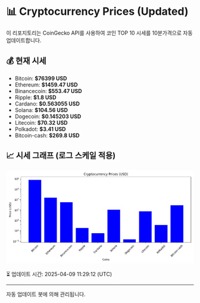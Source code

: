 
# 📊 Cryptocurrency Prices (Updated)

이 리포지토리는 CoinGecko API를 사용하여 코인 TOP 10 시세를 10분가격으로 자동 업데이트합니다.

## 💰 현재 시세
- Bitcoin: **$76399 USD**
- Ethereum: **$1459.47 USD**
- Binancecoin: **$553.47 USD**
- Ripple: **$1.8 USD**
- Cardano: **$0.563055 USD**
- Solana: **$104.56 USD**
- Dogecoin: **$0.145203 USD**
- Litecoin: **$70.32 USD**
- Polkadot: **$3.41 USD**
- Bitcoin-cash: **$269.8 USD**

## 📈 시세 그래프 (로그 스케일 적용)
![Crypto Prices](crypto_prices.png)

⏳ 업데이트 시간: 2025-04-09 11:29:12 (UTC)

---
자동 업데이트 봇에 의해 관리됩니다.
